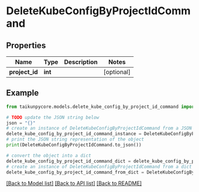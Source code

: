 # DeleteKubeConfigByProjectIdCommand


## Properties

Name | Type | Description | Notes
------------ | ------------- | ------------- | -------------
**project_id** | **int** |  | [optional] 

## Example

```python
from taikunpycore.models.delete_kube_config_by_project_id_command import DeleteKubeConfigByProjectIdCommand

# TODO update the JSON string below
json = "{}"
# create an instance of DeleteKubeConfigByProjectIdCommand from a JSON string
delete_kube_config_by_project_id_command_instance = DeleteKubeConfigByProjectIdCommand.from_json(json)
# print the JSON string representation of the object
print(DeleteKubeConfigByProjectIdCommand.to_json())

# convert the object into a dict
delete_kube_config_by_project_id_command_dict = delete_kube_config_by_project_id_command_instance.to_dict()
# create an instance of DeleteKubeConfigByProjectIdCommand from a dict
delete_kube_config_by_project_id_command_from_dict = DeleteKubeConfigByProjectIdCommand.from_dict(delete_kube_config_by_project_id_command_dict)
```
[[Back to Model list]](../README.md#documentation-for-models) [[Back to API list]](../README.md#documentation-for-api-endpoints) [[Back to README]](../README.md)


